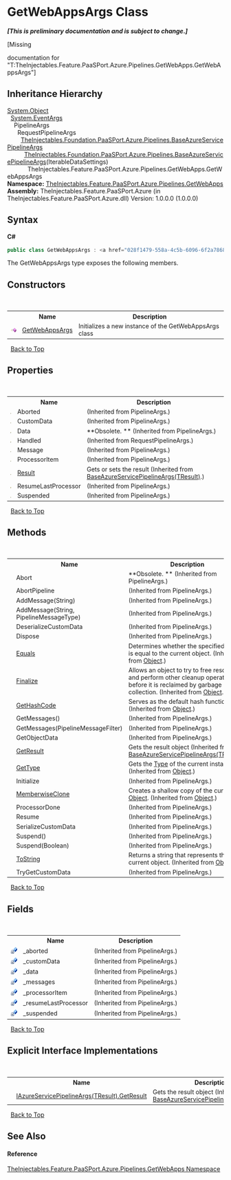 # GetWebAppsArgs Class
 _**\[This is preliminary documentation and is subject to change.\]**_

\[Missing <summary> documentation for "T:TheInjectables.Feature.PaaSPort.Azure.Pipelines.GetWebApps.GetWebAppsArgs"\]


## Inheritance Hierarchy
<a href="http://msdn2.microsoft.com/en-us/library/e5kfa45b" target="_blank">System.Object</a><br />&nbsp;&nbsp;<a href="http://msdn2.microsoft.com/en-us/library/118wxtk3" target="_blank">System.EventArgs</a><br />&nbsp;&nbsp;&nbsp;&nbsp;PipelineArgs<br />&nbsp;&nbsp;&nbsp;&nbsp;&nbsp;&nbsp;RequestPipelineArgs<br />&nbsp;&nbsp;&nbsp;&nbsp;&nbsp;&nbsp;&nbsp;&nbsp;<a href="8340ffa8-ae96-d099-17c4-b4400351ed9a">TheInjectables.Foundation.PaaSPort.Azure.Pipelines.BaseAzureServicePipelineArgs</a><br />&nbsp;&nbsp;&nbsp;&nbsp;&nbsp;&nbsp;&nbsp;&nbsp;&nbsp;&nbsp;<a href="028f1479-558a-4c5b-6096-6f2a7868cb75">TheInjectables.Foundation.PaaSPort.Azure.Pipelines.BaseAzureServicePipelineArgs</a>(IterableDataSettings)<br />&nbsp;&nbsp;&nbsp;&nbsp;&nbsp;&nbsp;&nbsp;&nbsp;&nbsp;&nbsp;&nbsp;&nbsp;TheInjectables.Feature.PaaSPort.Azure.Pipelines.GetWebApps.GetWebAppsArgs<br />
**Namespace:**&nbsp;<a href="2e94f1aa-261f-e92b-09e7-dd283057945e">TheInjectables.Feature.PaaSPort.Azure.Pipelines.GetWebApps</a><br />**Assembly:**&nbsp;TheInjectables.Feature.PaaSPort.Azure (in TheInjectables.Feature.PaaSPort.Azure.dll) Version: 1.0.0.0 (1.0.0.0)

## Syntax

**C#**<br />
``` C#
public class GetWebAppsArgs : <a href="028f1479-558a-4c5b-6096-6f2a7868cb75">BaseAzureServicePipelineArgs</a><IterableDataSettings>
```

The GetWebAppsArgs type exposes the following members.


## Constructors
&nbsp;<table><tr><th></th><th>Name</th><th>Description</th></tr><tr><td>![Public method](media/pubmethod.gif "Public method")</td><td><a href="2bf2d863-22e5-1266-0370-145c252e91a2">GetWebAppsArgs</a></td><td>
Initializes a new instance of the GetWebAppsArgs class</td></tr></table>&nbsp;
<a href="#getwebappsargs-class">Back to Top</a>

## Properties
&nbsp;<table><tr><th></th><th>Name</th><th>Description</th></tr><tr><td>![Public property](media/pubproperty.gif "Public property")</td><td>Aborted</td><td> (Inherited from PipelineArgs.)</td></tr><tr><td>![Public property](media/pubproperty.gif "Public property")</td><td>CustomData</td><td> (Inherited from PipelineArgs.)</td></tr><tr><td>![Public property](media/pubproperty.gif "Public property")</td><td>Data</td><td> **Obsolete. ** (Inherited from PipelineArgs.)</td></tr><tr><td>![Public property](media/pubproperty.gif "Public property")</td><td>Handled</td><td> (Inherited from RequestPipelineArgs.)</td></tr><tr><td>![Public property](media/pubproperty.gif "Public property")</td><td>Message</td><td> (Inherited from PipelineArgs.)</td></tr><tr><td>![Public property](media/pubproperty.gif "Public property")</td><td>ProcessorItem</td><td> (Inherited from PipelineArgs.)</td></tr><tr><td>![Public property](media/pubproperty.gif "Public property")</td><td><a href="bd53cdee-a128-e4bd-1754-444db41f764e">Result</a></td><td>
Gets or sets the result
 (Inherited from <a href="028f1479-558a-4c5b-6096-6f2a7868cb75">BaseAzureServicePipelineArgs(TResult)</a>.)</td></tr><tr><td>![Protected property](media/protproperty.gif "Protected property")</td><td>ResumeLastProcessor</td><td> (Inherited from PipelineArgs.)</td></tr><tr><td>![Public property](media/pubproperty.gif "Public property")</td><td>Suspended</td><td> (Inherited from PipelineArgs.)</td></tr></table>&nbsp;
<a href="#getwebappsargs-class">Back to Top</a>

## Methods
&nbsp;<table><tr><th></th><th>Name</th><th>Description</th></tr><tr><td>![Public method](media/pubmethod.gif "Public method")</td><td>Abort</td><td> **Obsolete. ** (Inherited from PipelineArgs.)</td></tr><tr><td>![Public method](media/pubmethod.gif "Public method")</td><td>AbortPipeline</td><td> (Inherited from PipelineArgs.)</td></tr><tr><td>![Public method](media/pubmethod.gif "Public method")</td><td>AddMessage(String)</td><td> (Inherited from PipelineArgs.)</td></tr><tr><td>![Public method](media/pubmethod.gif "Public method")</td><td>AddMessage(String, PipelineMessageType)</td><td> (Inherited from PipelineArgs.)</td></tr><tr><td>![Protected method](media/protmethod.gif "Protected method")</td><td>DeserializeCustomData</td><td> (Inherited from PipelineArgs.)</td></tr><tr><td>![Protected method](media/protmethod.gif "Protected method")</td><td>Dispose</td><td> (Inherited from PipelineArgs.)</td></tr><tr><td>![Public method](media/pubmethod.gif "Public method")</td><td><a href="http://msdn2.microsoft.com/en-us/library/bsc2ak47" target="_blank">Equals</a></td><td>
Determines whether the specified object is equal to the current object.
 (Inherited from <a href="http://msdn2.microsoft.com/en-us/library/e5kfa45b" target="_blank">Object</a>.)</td></tr><tr><td>![Protected method](media/protmethod.gif "Protected method")</td><td><a href="http://msdn2.microsoft.com/en-us/library/4k87zsw7" target="_blank">Finalize</a></td><td>
Allows an object to try to free resources and perform other cleanup operations before it is reclaimed by garbage collection.
 (Inherited from <a href="http://msdn2.microsoft.com/en-us/library/e5kfa45b" target="_blank">Object</a>.)</td></tr><tr><td>![Public method](media/pubmethod.gif "Public method")</td><td><a href="http://msdn2.microsoft.com/en-us/library/zdee4b3y" target="_blank">GetHashCode</a></td><td>
Serves as the default hash function.
 (Inherited from <a href="http://msdn2.microsoft.com/en-us/library/e5kfa45b" target="_blank">Object</a>.)</td></tr><tr><td>![Public method](media/pubmethod.gif "Public method")</td><td>GetMessages()</td><td> (Inherited from PipelineArgs.)</td></tr><tr><td>![Public method](media/pubmethod.gif "Public method")</td><td>GetMessages(PipelineMessageFilter)</td><td> (Inherited from PipelineArgs.)</td></tr><tr><td>![Public method](media/pubmethod.gif "Public method")</td><td>GetObjectData</td><td> (Inherited from PipelineArgs.)</td></tr><tr><td>![Public method](media/pubmethod.gif "Public method")</td><td><a href="38f3b20f-1069-549f-c219-8f9a840e8cf2">GetResult</a></td><td>
Gets the result object
 (Inherited from <a href="028f1479-558a-4c5b-6096-6f2a7868cb75">BaseAzureServicePipelineArgs(TResult)</a>.)</td></tr><tr><td>![Public method](media/pubmethod.gif "Public method")</td><td><a href="http://msdn2.microsoft.com/en-us/library/dfwy45w9" target="_blank">GetType</a></td><td>
Gets the <a href="http://msdn2.microsoft.com/en-us/library/42892f65" target="_blank">Type</a> of the current instance.
 (Inherited from <a href="http://msdn2.microsoft.com/en-us/library/e5kfa45b" target="_blank">Object</a>.)</td></tr><tr><td>![Protected method](media/protmethod.gif "Protected method")</td><td>Initialize</td><td> (Inherited from PipelineArgs.)</td></tr><tr><td>![Protected method](media/protmethod.gif "Protected method")</td><td><a href="http://msdn2.microsoft.com/en-us/library/57ctke0a" target="_blank">MemberwiseClone</a></td><td>
Creates a shallow copy of the current <a href="http://msdn2.microsoft.com/en-us/library/e5kfa45b" target="_blank">Object</a>.
 (Inherited from <a href="http://msdn2.microsoft.com/en-us/library/e5kfa45b" target="_blank">Object</a>.)</td></tr><tr><td>![Protected method](media/protmethod.gif "Protected method")</td><td>ProcessorDone</td><td> (Inherited from PipelineArgs.)</td></tr><tr><td>![Protected method](media/protmethod.gif "Protected method")</td><td>Resume</td><td> (Inherited from PipelineArgs.)</td></tr><tr><td>![Protected method](media/protmethod.gif "Protected method")</td><td>SerializeCustomData</td><td> (Inherited from PipelineArgs.)</td></tr><tr><td>![Public method](media/pubmethod.gif "Public method")</td><td>Suspend()</td><td> (Inherited from PipelineArgs.)</td></tr><tr><td>![Public method](media/pubmethod.gif "Public method")</td><td>Suspend(Boolean)</td><td> (Inherited from PipelineArgs.)</td></tr><tr><td>![Public method](media/pubmethod.gif "Public method")</td><td><a href="http://msdn2.microsoft.com/en-us/library/7bxwbwt2" target="_blank">ToString</a></td><td>
Returns a string that represents the current object.
 (Inherited from <a href="http://msdn2.microsoft.com/en-us/library/e5kfa45b" target="_blank">Object</a>.)</td></tr><tr><td>![Private method](media/privmethod.gif "Private method")</td><td>TryGetCustomData</td><td> (Inherited from PipelineArgs.)</td></tr></table>&nbsp;
<a href="#getwebappsargs-class">Back to Top</a>

## Fields
&nbsp;<table><tr><th></th><th>Name</th><th>Description</th></tr><tr><td>![Private field](media/privfield.gif "Private field")</td><td>_aborted</td><td> (Inherited from PipelineArgs.)</td></tr><tr><td>![Private field](media/privfield.gif "Private field")</td><td>_customData</td><td> (Inherited from PipelineArgs.)</td></tr><tr><td>![Private field](media/privfield.gif "Private field")</td><td>_data</td><td> (Inherited from PipelineArgs.)</td></tr><tr><td>![Private field](media/privfield.gif "Private field")</td><td>_messages</td><td> (Inherited from PipelineArgs.)</td></tr><tr><td>![Private field](media/privfield.gif "Private field")</td><td>_processorItem</td><td> (Inherited from PipelineArgs.)</td></tr><tr><td>![Private field](media/privfield.gif "Private field")</td><td>_resumeLastProcessor</td><td> (Inherited from PipelineArgs.)</td></tr><tr><td>![Private field](media/privfield.gif "Private field")</td><td>_suspended</td><td> (Inherited from PipelineArgs.)</td></tr></table>&nbsp;
<a href="#getwebappsargs-class">Back to Top</a>

## Explicit Interface Implementations
&nbsp;<table><tr><th></th><th>Name</th><th>Description</th></tr><tr><td>![Explicit interface implementation](media/pubinterface.gif "Explicit interface implementation")![Private method](media/privmethod.gif "Private method")</td><td><a href="b7ff2422-2b71-3abe-fe1b-6ec56d50263e">IAzureServicePipelineArgs(TResult).GetResult</a></td><td>
Gets the result object
 (Inherited from <a href="028f1479-558a-4c5b-6096-6f2a7868cb75">BaseAzureServicePipelineArgs(TResult)</a>.)</td></tr></table>&nbsp;
<a href="#getwebappsargs-class">Back to Top</a>

## See Also


#### Reference
<a href="2e94f1aa-261f-e92b-09e7-dd283057945e">TheInjectables.Feature.PaaSPort.Azure.Pipelines.GetWebApps Namespace</a><br />